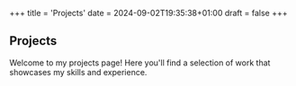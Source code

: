 +++
title = 'Projects'
date = 2024-09-02T19:35:38+01:00
draft = false
+++


## Projects

Welcome to my projects page! Here you'll find a selection of work that showcases my skills and experience.


